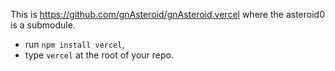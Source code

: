 This is https://github.com/gnAsteroid/gnAsteroid.vercel 
where the asteroid0 is a submodule.


* run `npm install vercel`, 
* type `vercel` at the root of your repo.



